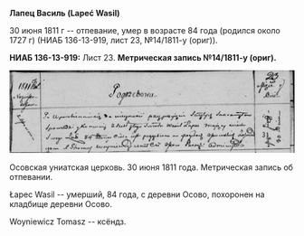 **Лапец Василь (Lapeć Wasil)**

30 июня 1811 г -- отпевание, умер в возрасте 84 года (родился около 1727
г) (НИАБ 136-13-919, лист 23, №14/1811-у (ориг)).

**НИАБ 136-13-919:** Лист 23. **Метрическая запись №14/1811-у (ориг).**

![](./media/08ba0311d87aa423bc6a164596228767775a5993.png)

Осовская униатская церковь. 30 июня 1811 года. Метрическая запись об
отпевании.

Łapec Wasil -- умерший, 84 года, с деревни Осово, похоронен на кладбище
деревни Осово.

Woyniewicz Tomasz -- ксёндз.
